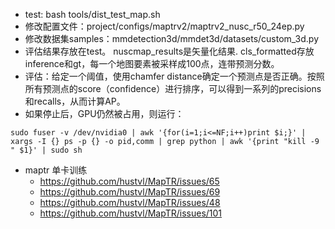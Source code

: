 + test: bash tools/dist_test_map.sh
+ 修改配置文件：project/configs/maptrv2/maptrv2_nusc_r50_24ep.py
+ 修改数据集samples：mmdetection3d/mmdet3d/datasets/custom_3d.py
+ 评估结果存放在test。 nuscmap_results是矢量化结果. cls_formatted存放inference和gt，每一个地图要素被采样成100点，连带预测分数。
+ 评估：给定一个阈值，使用chamfer distance确定一个预测点是否正确。按照所有预测点的score（confidence）进行排序，可以得到一系列的precisions和recalls，从而计算AP。
+ 如果停止后，GPU仍然被占用，则运行：
```angular2html
sudo fuser -v /dev/nvidia0 | awk '{for(i=1;i<=NF;i++)print $i;}' | xargs -I {} ps -p {} -o pid,comm | grep python | awk '{print "kill -9 " $1}' | sudo sh
```
+ maptr 单卡训练
  + https://github.com/hustvl/MapTR/issues/65
  + https://github.com/hustvl/MapTR/issues/69
  + https://github.com/hustvl/MapTR/issues/48
  + https://github.com/hustvl/MapTR/issues/101